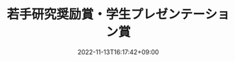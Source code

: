 ---
# Documentation: https://wowchemy.com/docs/managing-content/

title: "若手研究奨励賞・学生プレゼンテーション賞"
summary: ""
authors: ["admin"]
tags:
- RL
- Python
- Stokes flow
categories: []
date: 2022-11-13T16:17:42+09:00

# Optional external URL for project (replaces project detail page).
external_link: "http://molbot.org/"

# Featured image
# To use, add an image named `featured.jpg/png` to your page's folder.
# Focal points: Smart, Center, TopLeft, Top, TopRight, Left, Right, BottomLeft, Bottom, BottomRight.
image:
  caption: ""
  focal_point: ""
  preview_only: false

# Custom links (optional).
#   Uncomment and edit lines below to show custom links.
# links:
# - name: Follow
#   url: https://twitter.com
#   icon_pack: fab
#   icon: twitter

url_code: ""
url_pdf: ""
url_slides: ""
url_video: ""

# Slides (optional).
#   Associate this project with Markdown slides.
#   Simply enter your slide deck's filename without extension.
#   E.g. `slides = "example-slides"` references `content/slides/example-slides.md`.
#   Otherwise, set `slides = ""`.
slides: ""
---